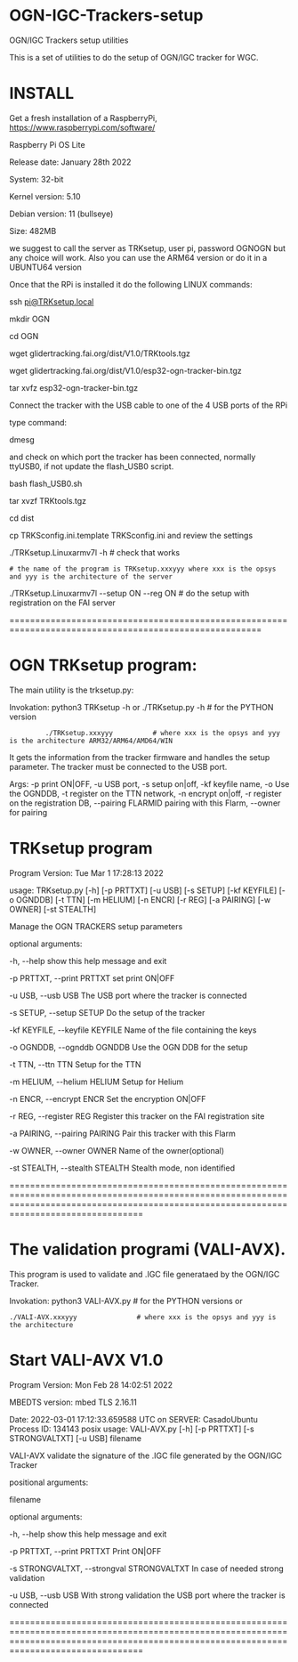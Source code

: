 # OGN-IGC-Trackers-setup
OGN/IGC Trackers setup utilities 

This is a set of utilities to do the setup of OGN/IGC tracker for WGC.

INSTALL
=======

Get a fresh installation of a RaspberryPi,    https://www.raspberrypi.com/software/

Raspberry Pi OS Lite

Release date: January 28th 2022

System: 32-bit

Kernel version: 5.10

Debian version: 11 (bullseye)

Size: 482MB


we suggest to call the server as TRKsetup, user pi, password OGNOGN   but any choice will work.
Also you can use the ARM64 version or do it in a UBUNTU64 version

Once that the RPi is installed it do the following LINUX commands:

ssh pi@TRKsetup.local 

mkdir OGN

cd    OGN

wget glidertracking.fai.org/dist/V1.0/TRKtools.tgz

wget glidertracking.fai.org/dist/V1.0/esp32-ogn-tracker-bin.tgz

tar xvfz  esp32-ogn-tracker-bin.tgz

Connect the tracker with the USB cable to one of the 4 USB ports of the RPi

type command:

   dmesg 

and check on which port the tracker has been connected, normally ttyUSB0, if not update the flash_USB0 script.

bash flash_USB0.sh


tar xvzf TRKtools.tgz

cd dist

cp TRKSconfig.ini.template TRKSconfig.ini      and review the settings 

./TRKsetup.Linuxarmv7l -h                      	# check that works 

	# the name of the program is TRKsetup.xxxyyy where xxx is the opsys and yyy is the architecture of the server 

./TRKsetup.Linuxarmv7l --setup  ON --reg ON    	# do the setup with registration on the FAI server


=======================================================================================================

OGN TRKsetup program:
==========================
The main utility is the trksetup.py:

Invokation:   python3  TRKsetup -h      or     ./TRKsetup.py -h   # for the PYTHON version

             ./TRKsetup.xxxyyy			# where xxx is the opsys and yyy is the architecture ARM32/ARM64/AMD64/WIN
             

It gets the information from the tracker firmware and handles the setup parameter.
The tracker must be connected to the USB port.


Args: -p print ON|OFF, -u USB port, -s setup on|off, -kf keyfile name, -o Use the OGNDDB, -t register on the TTN network, -n encrypt on|off, -r register on the registration DB, --pairing FLARMID pairing with this Flarm, --owner for pairing

TRKsetup program
================

Program Version: Tue Mar  1 17:28:13 2022

usage: TRKsetup.py [-h] [-p PRTTXT] [-u USB] [-s SETUP] [-kf KEYFILE] [-o OGNDDB] [-t TTN] [-m HELIUM] [-n ENCR] [-r REG] [-a PAIRING] [-w OWNER] [-st STEALTH]

Manage the OGN TRACKERS setup parameters

optional arguments:

  -h, --help            show this help message and exit

  -p PRTTXT, --print PRTTXT
                        set print ON|OFF

  -u USB, --usb USB     The USB port where the tracker is connected

  -s SETUP, --setup SETUP
                        Do the setup of the tracker

  -kf KEYFILE, --keyfile KEYFILE
                        Name of the file containing the keys

  -o OGNDDB, --ognddb OGNDDB
                        Use the OGN DDB for the setup

  -t TTN, --ttn TTN     Setup for the TTN

  -m HELIUM, --helium HELIUM
                        Setup for Helium

  -n ENCR, --encrypt ENCR
                        Set the encryption ON|OFF

  -r REG, --register REG
                        Register this tracker on the FAI registration site

  -a PAIRING, --pairing PAIRING
                        Pair this tracker with this Flarm

  -w OWNER, --owner OWNER
                        Name of the owner(optional)

  -st STEALTH, --stealth STEALTH
                        Stealth mode, non identified


============================================================================================================================================================================================


The validation programi (VALI-AVX).
===================================

This program is used to validate and .IGC file generataed by the OGN/IGC Tracker.


Invokation:
	python3 VALI-AVX.py				# for the PYTHON versions or

	./VALI-AVX.xxxyyy				# where xxx is the opsys and yyy is the architecture

Start VALI-AVX  V1.0
=====================
Program Version: Mon Feb 28 14:02:51 2022

MBEDTS version: mbed TLS 2.16.11

Date:  2022-03-01 17:12:33.659588 UTC on SERVER: CasadoUbuntu Process ID: 134143 posix
usage: VALI-AVX.py [-h] [-p PRTTXT] [-s STRONGVALTXT] [-u USB] filename

VALI-AVX validate the signature of the .IGC file generated by the OGN/IGC Tracker

positional arguments:

  filename

optional arguments:

  -h, --help            show this help message and exit

  -p PRTTXT, --print PRTTXT
                        Print ON|OFF

  -s STRONGVALTXT, --strongval STRONGVALTXT
                        In case of needed strong validation

  -u USB, --usb USB     With strong validation the USB port where the tracker is connected


============================================================================================================================================================================================
